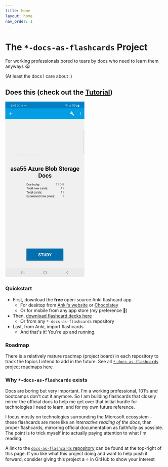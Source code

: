 ```yaml
---
title: Home
layout: home
nav_order: 1
---
```


# The `*-docs-as-flashcards` Project

For working professionals bored to tears by docs who need to learn them anyways 😭

(At least the docs I care about :)

## Does this (check out the [Tutorial](./docs/tutorial))

<img src="./docs/5.gif" width="250">


### Quickstart

- First, download the **free** open-source Anki flashcard app
  - For desktop from [Anki's website](https://apps.ankiweb.net/) or [Chocolatey](https://community.chocolatey.org/packages/anki/)
  - Or for mobile from any app store (my preference 🤠)
- Then, [download flashcard decks here](./docs/downloads)
  - Or from any `*-docs-as-flashcards` repository
- Last, from Anki, import flashcards
  - And that's it! You're up and running.

### Roadmap

There is a relatively mature roadmap (project board) in each repository to track the topics I intend to add in the future.  See all [`*-docs-as-flashcards` project roadmaps here](https://github.com/asa55/docs-as-flashcards/projects?query=is%3Aopen)

### Why `*-docs-as-flashcards` exists

Docs are boring but very important. I'm a working professional, 101's and bootcamps don't cut it anymore. So I am building flashcards that closely mirror the official docs to help me get over that initial hurdle for technologies I need to learn, and for my own future reference.

I focus mostly on technologies surrounding the Microsoft ecosystem - these flashcards are more like an _interactive reading of the docs_, than proper flashcards, mirroring official documentation as faithfully as possible. The point is to trick myself into actually paying attention to what I'm reading.

A link to the [`docs-as-flashcards` repository](https://github.com/asa55/docs-as-flashcards) can be found at the top-right of this page. If you like what this project doing and want to help push it forward, consider giving this project a ⭐ in GitHub to show your interest
